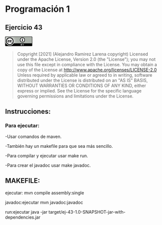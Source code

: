 # Programación 1

## Ejercicio 43

![Copyrith](Copyrith.png)

> Copyright [2021] (Alejandro Ramirez Larena copyright)
> Licensed under the Apache License, Version 2.0 (the "License");
> you may not use this file except in compliance with the License.
> You may obtain a copy of the License at
> http://www.apache.org/licenses/LICENSE-2.0
> Unless required by applicable law or agreed to in writing, software
> distributed under the License is distributed on an "AS IS" BASIS,
> WITHOUT WARRANTIES OR CONDITIONS OF ANY KIND, either express or implied.
> See the License for the specific language governing permissions and
> limitations under the License.

## Instrucciones:

### Para ejecutar:

-Usar comandos de maven.

-También hay un makefile para que sea más sencillo.

-Para compilar y ejecutar usar make run.

-Para crear el javadoc usar make javadoc.

## MAKEFILE:

ejecutar:
mvn compile assembly:single

javadoc:ejecutar
mvn javadoc:javadoc

run:ejecutar
java -jar target/ej-43-1.0-SNAPSHOT-jar-with-dependencies.jar
